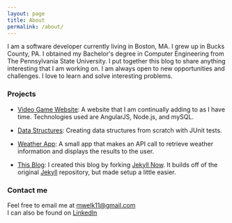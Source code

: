 ```yaml
---
layout: page
title: About
permalink: /about/
---
```


I am a software developer currently living in Boston, MA. I grew up in Bucks County, PA. I obtained my Bachelor's degree in Computer Engineering from The Pennsylvania State University. I put together this blog to share anything interesting that I am working on. I am always open to new opportunities and challenges. I love to learn and solve interesting problems.

### Projects

* [Video Game Website](https://github.com/mwelk11/Video-Game-Website): A website that I am continually adding to as I have time. Technologies used are AngularJS, Node.js, and mySQL.

* [Data Structures](https://github.com/mwelk11/Data-Structures): Creating data structures from scratch with JUnit tests.

* [Weather App](https://github.com/mwelk11/WeatherApp): A small app that makes an API call to retrieve weather information and displays the results to the user.
 
* [This Blog](https://github.com/mwelk11/mwelk11.github.io): I created this blog by forking [Jekyll Now](https://github.com/barryclark/jekyll-now). It builds off of the original [Jekyll](https://github.com/jekyll/jekyll) repository, but made setup a little easier.

### Contact me

Feel free to email me at [mwelk11@gmail.com](mailto:mwelk11@gmail.com)  
I can also be found on [LinkedIn](www.linkedin.com/in/matthew-welk-a2b2756a)
